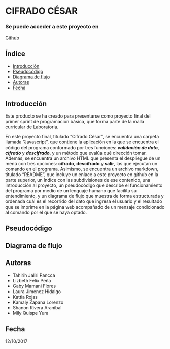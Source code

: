 CIFRADO CÉSAR
=============

### Se puede acceder a este proyecto en
[Github](https://github.com/Tayrih/cifrado_cesar_power_code "Github")

Índice
------
* [Introducción](#cabecera1)
* [Pseudocódigo](#cabecera2)
* [Diagrama de flujo](#cabecera3)
* [Autoras](#cabecera4)
* [Fecha](#cabecera5)

Introducción
-------------------
Este producto se ha creado para presentarse como proyecto final del primer sprint de programación básica, que forma parte de la malla curricular de Laboratoria.

En este proyecto final, titulado “Cifrado César”, se encuentra una carpeta llamada “Javascript”, que contiene la aplicación en la que se encuentra el código del programa conformado por tres funciones: ***validación de dato***, ***cifrado*** y ***descifrado***, y un método que evalúa qué dirección tomar. Además, se encuentra un archivo HTML que presenta el despliegue de un menú con tres opciones: **cifrado**, **descifrado** y **salir**, las que ejecutan un comando en el programa. Asimismo, se encuentra un archivo markdown, titulado “README”, que incluye un enlace a este proyecto en github en la parte superior, un índice con las subdivisiones de ese contenido, una introducción al proyecto, un pseudocódigo que describe el funcionamiento del programa por medio de un lenguaje humano que facilita su entendimiento, y un diagrama de flujo que muestra de forma estructurada y ordenada cuál es el recorrido del dato que ingresa el usuario y el resultado que se imprime en la página web acompañado de un mensaje condicionado al comando por el que se haya optado.

Pseudocódigo
------------  


Diagrama de flujo
-----------------


Autoras
------
* Tahirih Jaliri Pancca
* Lizbeth Félix Peña
* Gaby Mamani Flores
* Laura Jimenez Hidalgo
* Kattia Rojas 
* Kamaly Zapana Lorenzo
* Shanon Rivera Aranibal
* Mily Quispe Yura

Fecha
-----
12/10/2017
